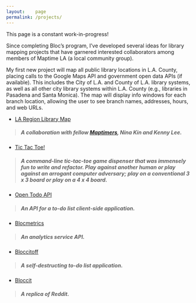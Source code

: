 ```yaml
---
layout:    page
permalink: /projects/
---
```


This page is a constant work-in-progress!

Since completing Bloc’s program, I’ve developed several ideas for library mapping projects that have garnered interested collaborators among members of Maptime LA (a local community group).

My first new project will map all public library locations in L.A. County, placing calls to the Google Maps API and government open data APIs (if available). This includes the City of L.A. and County of L.A. library systems, as well as all other city library systems within L.A. County (e.g., libraries in Pasadena and Santa Monica). The map will display info windows for each branch location, allowing the user to see branch names, addresses, hours, and web URLs.

- [LA Region Library Map](https://github.com/rhubarb-crew/la-region-library-map)

>##### A collaboration with fellow [Maptimers](https://github.com/maptimeLA/), Nina Kin and Kenny Lee.

- [Tic Tac Toe!](https://github.com/eirinikos/ruby-bites#tictactoerb)

>##### A command-line tic-tac-toe game dispenser that was immensely fun to write and refactor. Play against another human or play against an arrogant computer adversary; play on a conventional 3 x 3 board or play on a 4 x 4 board.

- [Open Todo API](https://github.com/eirinikos/open-todo-api)

>##### An API for a to-do list client-side application.

- [Blocmetrics](https://github.com/eirinikos/blocmetrics)

>##### An analytics service API.

- [Bloccitoff](https://github.com/eirinikos/bloccitoff)

>##### A self-destructing to-do list application.

- [Bloccit](https://github.com/eirinikos/bloccit)

>##### A replica of Reddit.